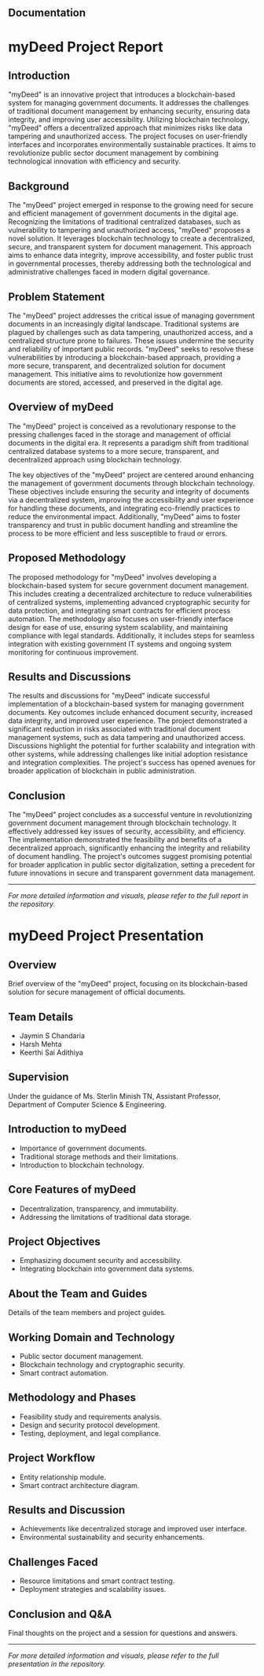 ## Documentation

# myDeed Project Report

## Introduction
"myDeed" is an innovative project that introduces a blockchain-based system for managing government documents. It addresses the challenges of traditional document management by enhancing security, ensuring data integrity, and improving user accessibility. Utilizing blockchain technology, "myDeed" offers a decentralized approach that minimizes risks like data tampering and unauthorized access. The project focuses on user-friendly interfaces and incorporates environmentally sustainable practices. It aims to revolutionize public sector document management by combining technological innovation with efficiency and security.

## Background
The "myDeed" project emerged in response to the growing need for secure and efficient management of government documents in the digital age. Recognizing the limitations of traditional centralized databases, such as vulnerability to tampering and unauthorized access, "myDeed" proposes a novel solution. It leverages blockchain technology to create a decentralized, secure, and transparent system for document management. This approach aims to enhance data integrity, improve accessibility, and foster public trust in governmental processes, thereby addressing both the technological and administrative challenges faced in modern digital governance.


## Problem Statement
The "myDeed" project addresses the critical issue of managing government documents in an increasingly digital landscape. Traditional systems are plagued by challenges such as data tampering, unauthorized access, and a centralized structure prone to failures. These issues undermine the security and reliability of important public records. "myDeed" seeks to resolve these vulnerabilities by introducing a blockchain-based approach, providing a more secure, transparent, and decentralized solution for document management. This initiative aims to revolutionize how government documents are stored, accessed, and preserved in the digital age.

## Overview of myDeed
The "myDeed" project is conceived as a revolutionary response to the pressing challenges faced in the storage and management of official documents in the digital era. It represents a paradigm shift from traditional centralized database systems to a more secure, transparent, and decentralized approach using blockchain technology.

The key objectives of the "myDeed" project are centered around enhancing the management of government documents through blockchain technology. These objectives include ensuring the security and integrity of documents via a decentralized system, improving the accessibility and user experience for handling these documents, and integrating eco-friendly practices to reduce the environmental impact. Additionally, "myDeed" aims to foster transparency and trust in public document handling and streamline the process to be more efficient and less susceptible to fraud or errors.

## Proposed Methodology
The proposed methodology for "myDeed" involves developing a blockchain-based system for secure government document management. This includes creating a decentralized architecture to reduce vulnerabilities of centralized systems, implementing advanced cryptographic security for data protection, and integrating smart contracts for efficient process automation. The methodology also focuses on user-friendly interface design for ease of use, ensuring system scalability, and maintaining compliance with legal standards. Additionally, it includes steps for seamless integration with existing government IT systems and ongoing system monitoring for continuous improvement.

## Results and Discussions
The results and discussions for "myDeed" indicate successful implementation of a blockchain-based system for managing government documents. Key outcomes include enhanced document security, increased data integrity, and improved user experience. The project demonstrated a significant reduction in risks associated with traditional document management systems, such as data tampering and unauthorized access. Discussions highlight the potential for further scalability and integration with other systems, while addressing challenges like initial adoption resistance and integration complexities. The project's success has opened avenues for broader application of blockchain in public administration.

## Conclusion
The "myDeed" project concludes as a successful venture in revolutionizing government document management through blockchain technology. It effectively addressed key issues of security, accessibility, and efficiency. The implementation demonstrated the feasibility and benefits of a decentralized approach, significantly enhancing the integrity and reliability of document handling. The project's outcomes suggest promising potential for broader application in public sector digitalization, setting a precedent for future innovations in secure and transparent government data management.


---

*For more detailed information and visuals, please refer to the full report in the repository.*


# myDeed Project Presentation

## Overview
Brief overview of the "myDeed" project, focusing on its blockchain-based solution for secure management of official documents.

## Team Details
- Jaymin S Chandaria
- Harsh Mehta
- Keerthi Sai Adithiya

## Supervision
Under the guidance of Ms. Sterlin Minish TN, Assistant Professor, Department of Computer Science & Engineering.

## Introduction to myDeed
- Importance of government documents.
- Traditional storage methods and their limitations.
- Introduction to blockchain technology.

## Core Features of myDeed
- Decentralization, transparency, and immutability.
- Addressing the limitations of traditional data storage.

## Project Objectives
- Emphasizing document security and accessibility.
- Integrating blockchain into government data systems.

## About the Team and Guides
Details of the team members and project guides.

## Working Domain and Technology
- Public sector document management.
- Blockchain technology and cryptographic security.
- Smart contract automation.

## Methodology and Phases
- Feasibility study and requirements analysis.
- Design and security protocol development.
- Testing, deployment, and legal compliance.

## Project Workflow
- Entity relationship module.
- Smart contract architecture diagram.

## Results and Discussion
- Achievements like decentralized storage and improved user interface.
- Environmental sustainability and security enhancements.

## Challenges Faced
- Resource limitations and smart contract testing.
- Deployment strategies and scalability issues.

## Conclusion and Q&A
Final thoughts on the project and a session for questions and answers.

---

*For more detailed information and visuals, please refer to the full presentation in the repository.*
